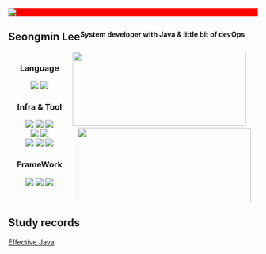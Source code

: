 <div align=left, style="background-color: red;"><a href="https://hits.seeyoufarm.com"><img src="https://hits.seeyoufarm.com/api/count/incr/badge.svg?url=https%3A%2F%2Fgithub.com%2F2smin&count_bg=%23050505&title_bg=%23555555&icon=github.svg&icon_color=%23E7E7E7&title=hits&edge_flat=false"/></a></div>

<div align=center style="display: flex; align-items: center;">
  <h2>Seongmin Lee</h2>
  <h4>System developer with Java & little bit of devOps</h4>
</div>

<div style="display: flex; justify-content: space-between;">
  <div style="width: 48%;">
    
  <div align=center>
    <h3>Language</h3>
    <img src="https://img.shields.io/badge/java-007396?style=for-the-badge&logo=java&logoColor=white">
    <img src="https://img.shields.io/badge/Go-00ADD8?style=for-the-badge&logo=Go&logoColor=white">
  </div>
  
  <div align=center>
     <h3>Infra & Tool</h3>
    <img src="https://img.shields.io/badge/Kubernetes-326CE5?style=for-the-badge&logo=Kubernetes&logoColor=white">
    <img src="https://img.shields.io/badge/Docker-31A8FF?style=for-the-badge&logo=Docker&logoColor=white">
    <img src="https://img.shields.io/badge/KeyCloak-2496ED?style=for-the-badge&logo=netty&logoColor=white">
     <br>
    <img src="https://img.shields.io/badge/Linux-FCC624?style=for-the-badge&logo=Linux&logoColor=black">
    <img src="https://img.shields.io/badge/Apache Tomcat-F8DC75?style=for-the-badge&logo=ApacheTomcat&logoColor=black">
      <br>
    <img src="https://img.shields.io/badge/AWS-FF9900?style=for-the-badge&logo=AmazonAWS&logoColor=white">
    <img src="https://img.shields.io/badge/AWS API GW-FF9900?style=for-the-badge&logo=amazonapigateway&logoColor=white">
    <img src="https://img.shields.io/badge/OpenShift-EE0000?style=for-the-badge&logo=RedHatOpenShift&logoColor=white">
  </div>

  <div align=center>
    <h3>FrameWork</h3>
       <img src="https://img.shields.io/badge/netty-232F3E?style=for-the-badge&logo=netty&logoColor=white">
    <img src="https://img.shields.io/badge/spring-6DB33F?style=for-the-badge&logo=spring&logoColor=white">
    <img src="https://img.shields.io/badge/springboot-6DB33F?style=for-the-badge&logo=springboot&logoColor=white">
  </div>
  
  </div>
  <br>
  <br>

  <div align=center>
    <img width="350px" height="150px" src="https://github-readme-stats.vercel.app/api?username=2smin&theme=dark"></a>
    &nbsp&nbsp&nbsp&nbsp
    <img width="350px" height="150px" src="http://mazassumnida.wtf/api/generate_badge?boj=planner262"></a>
  </div>
</div>

## Study records
[Effective Java](https://www.notion.so/Team-study-record-744cc393a3384be58f9d21c1429f2726?pvs=4)

  
